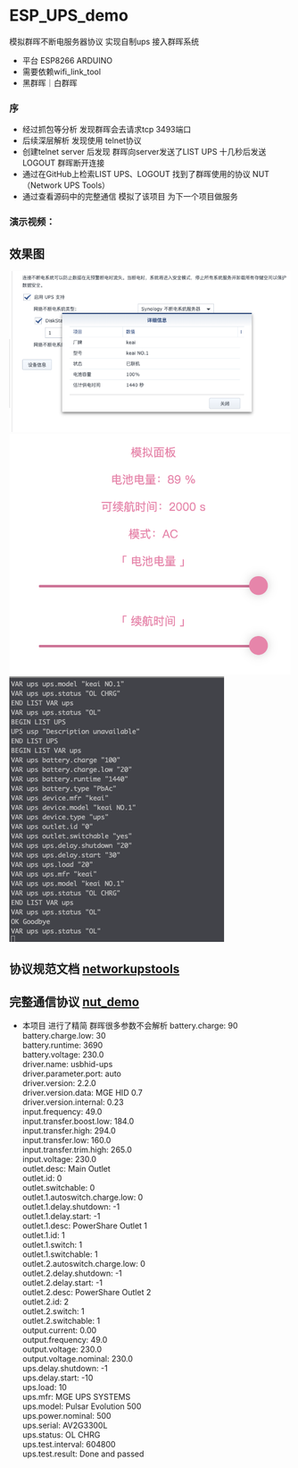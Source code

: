 # ESP_UPS_demo
 模拟群晖不断电服务器协议 实现自制ups 接入群晖系统
 * 平台 ESP8266 ARDUINO
 * 需要依赖wifi_link_tool
 * 黑群晖｜白群晖
 
 ### 序
 * 经过抓包等分析 发现群晖会去请求tcp 3493端口 
 * 后续深层解析 发现使用 telnet协议 
 * 创建telnet server 后发现 群晖向server发送了LIST UPS  十几秒后发送LOGOUT 群晖断开连接 
 * 通过在GitHub上检索LIST UPS、LOGOUT 找到了群晖使用的协议 NUT （Network UPS Tools）
 * 通过查看源码中的完整通信 模拟了该项目 为下一个项目做服务 
 
 ### 演示视频：
 
  ## 效果图
 ![img](./img/1.png)
 ![img](./img/2.png)
 ![img](./img/3.png)
 
 ## 协议规范文档 [networkupstools](https://networkupstools.org/docs/developer-guide.chunked/ar01s09.html#_list)
 ## 完整通信协议 [nut_demo](https://github.com/networkupstools/nut/blob/master/data/evolution500.seq)
 * 本项目 进行了精简 群晖很多参数不会解析 
battery.charge: 90  
battery.charge.low: 30  
battery.runtime: 3690  
battery.voltage: 230.0  
driver.name: usbhid-ups  
driver.parameter.port: auto  
driver.version: 2.2.0  
driver.version.data: MGE HID 0.7  
driver.version.internal: 0.23  
input.frequency: 49.0  
input.transfer.boost.low: 184.0  
input.transfer.high: 294.0  
input.transfer.low: 160.0  
input.transfer.trim.high: 265.0  
input.voltage: 230.0  
outlet.desc: Main Outlet  
outlet.id: 0  
outlet.switchable: 0  
outlet.1.autoswitch.charge.low: 0  
outlet.1.delay.shutdown: -1  
outlet.1.delay.start: -1  
outlet.1.desc: PowerShare Outlet 1  
outlet.1.id: 1  
outlet.1.switch: 1  
outlet.1.switchable: 1  
outlet.2.autoswitch.charge.low: 0  
outlet.2.delay.shutdown: -1  
outlet.2.delay.start: -1  
outlet.2.desc: PowerShare Outlet 2  
outlet.2.id: 2  
outlet.2.switch: 1  
outlet.2.switchable: 1  
output.current: 0.00  
output.frequency: 49.0  
output.voltage: 230.0  
output.voltage.nominal: 230.0  
ups.delay.shutdown: -1  
ups.delay.start: -10  
ups.load: 10  
ups.mfr: MGE UPS SYSTEMS  
ups.model: Pulsar Evolution 500  
ups.power.nominal: 500  
ups.serial: AV2G3300L  
ups.status: OL CHRG  
ups.test.interval: 604800  
ups.test.result: Done and passed  

